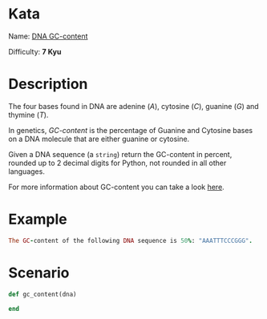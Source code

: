 # Kata
Name: [DNA GC-content](https://www.codewars.com/kata/dna-gc-content)

Difficulty: **7 Kyu**

# Description
The four bases found in DNA are adenine (*A*), cytosine (*C*), guanine (*G*) and thymine (*T*).

In genetics, *GC-content* is the percentage of Guanine and Cytosine bases on a DNA molecule that are either guanine or cytosine.

Given a DNA sequence (a `string`) return the GC-content in percent, rounded up to 2 decimal digits for Python, not rounded in all other languages.

For more information about GC-content you can take a look [here](https://en.wikipedia.org/wiki/GC-content).

# Example
```ruby
The GC-content of the following DNA sequence is 50%: "AAATTTCCCGGG".
```

# Scenario
```ruby
def gc_content(dna)

end
```